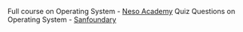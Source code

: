 Full course on Operating System - [Neso Academy](https://youtube.com/playlist?list=PLBlnK6fEyqRiVhbXDGLXDk_OQAeuVcp2O&feature=shared)
Quiz Questions on Operating System - [Sanfoundary](https://www.sanfoundry.com/operating-system-questions-answers/#operating-system-chapters)
